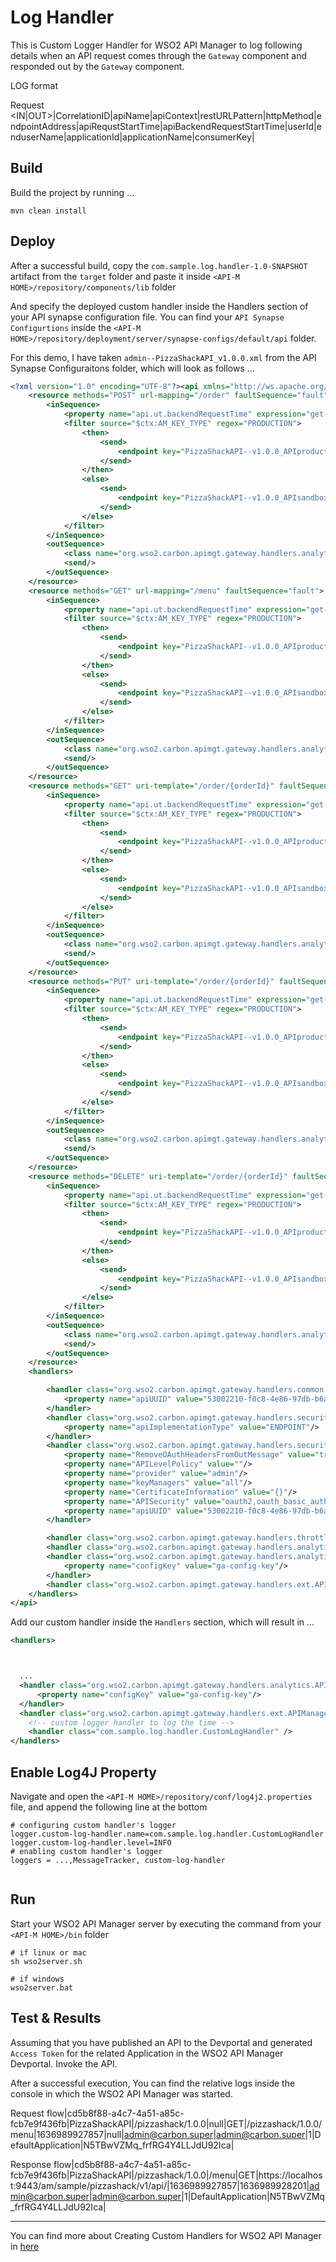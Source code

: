 # Log Handler

This is Custom Logger Handler for WSO2 API Manager to log following details when an API request comes through the `Gateway` component and responded out by the `Gateway` component.

LOG format

Request <IN|OUT>|CorrelationID|apiName|apiContext|restURLPattern|httpMethod|endpointAddress|apiRequstStartTime|apiBackendRequestStartTime|userId|enduserName|applicationId|applicationName|consumerKey|

## Build

Build the project by running ...

```shell
mvn clean install
```

## Deploy

After a successful build, copy the `com.sample.log.handler-1.0-SNAPSHOT` artifact from the `target` folder and paste it inside `<API-M HOME>/repository/components/lib` folder

And specify the deployed custom handler inside the Handlers section of your API synapse configuration file. You can find your `API Synapse Configurtions` inside the `<API-M HOME>/repository/deployment/server/synapse-configs/default/api` folder.

For this demo, I have taken `admin--PizzaShackAPI_v1.0.0.xml` from the API Synapse Configuraitons folder, which will look as follows ...

```xml
<?xml version="1.0" encoding="UTF-8"?><api xmlns="http://ws.apache.org/ns/synapse" name="admin--PizzaShackAPI" context="/pizzashack/1.0.0" version="1.0.0" version-type="context">
    <resource methods="POST" url-mapping="/order" faultSequence="fault">
        <inSequence>
            <property name="api.ut.backendRequestTime" expression="get-property('SYSTEM_TIME')"/>
            <filter source="$ctx:AM_KEY_TYPE" regex="PRODUCTION">
                <then>
                    <send>
                        <endpoint key="PizzaShackAPI--v1.0.0_APIproductionEndpoint"/>
                    </send>
                </then>
                <else>
                    <send>
                        <endpoint key="PizzaShackAPI--v1.0.0_APIsandboxEndpoint"/>
                    </send>
                </else>
            </filter>
        </inSequence>
        <outSequence>
            <class name="org.wso2.carbon.apimgt.gateway.handlers.analytics.APIMgtResponseHandler"/>
            <send/>
        </outSequence>
    </resource>
    <resource methods="GET" url-mapping="/menu" faultSequence="fault">
        <inSequence>
            <property name="api.ut.backendRequestTime" expression="get-property('SYSTEM_TIME')"/>
            <filter source="$ctx:AM_KEY_TYPE" regex="PRODUCTION">
                <then>
                    <send>
                        <endpoint key="PizzaShackAPI--v1.0.0_APIproductionEndpoint"/>
                    </send>
                </then>
                <else>
                    <send>
                        <endpoint key="PizzaShackAPI--v1.0.0_APIsandboxEndpoint"/>
                    </send>
                </else>
            </filter>
        </inSequence>
        <outSequence>
            <class name="org.wso2.carbon.apimgt.gateway.handlers.analytics.APIMgtResponseHandler"/>
            <send/>
        </outSequence>
    </resource>
    <resource methods="GET" uri-template="/order/{orderId}" faultSequence="fault">
        <inSequence>
            <property name="api.ut.backendRequestTime" expression="get-property('SYSTEM_TIME')"/>
            <filter source="$ctx:AM_KEY_TYPE" regex="PRODUCTION">
                <then>
                    <send>
                        <endpoint key="PizzaShackAPI--v1.0.0_APIproductionEndpoint"/>
                    </send>
                </then>
                <else>
                    <send>
                        <endpoint key="PizzaShackAPI--v1.0.0_APIsandboxEndpoint"/>
                    </send>
                </else>
            </filter>
        </inSequence>
        <outSequence>
            <class name="org.wso2.carbon.apimgt.gateway.handlers.analytics.APIMgtResponseHandler"/>
            <send/>
        </outSequence>
    </resource>
    <resource methods="PUT" uri-template="/order/{orderId}" faultSequence="fault">
        <inSequence>
            <property name="api.ut.backendRequestTime" expression="get-property('SYSTEM_TIME')"/>
            <filter source="$ctx:AM_KEY_TYPE" regex="PRODUCTION">
                <then>
                    <send>
                        <endpoint key="PizzaShackAPI--v1.0.0_APIproductionEndpoint"/>
                    </send>
                </then>
                <else>
                    <send>
                        <endpoint key="PizzaShackAPI--v1.0.0_APIsandboxEndpoint"/>
                    </send>
                </else>
            </filter>
        </inSequence>
        <outSequence>
            <class name="org.wso2.carbon.apimgt.gateway.handlers.analytics.APIMgtResponseHandler"/>
            <send/>
        </outSequence>
    </resource>
    <resource methods="DELETE" uri-template="/order/{orderId}" faultSequence="fault">
        <inSequence>
            <property name="api.ut.backendRequestTime" expression="get-property('SYSTEM_TIME')"/>
            <filter source="$ctx:AM_KEY_TYPE" regex="PRODUCTION">
                <then>
                    <send>
                        <endpoint key="PizzaShackAPI--v1.0.0_APIproductionEndpoint"/>
                    </send>
                </then>
                <else>
                    <send>
                        <endpoint key="PizzaShackAPI--v1.0.0_APIsandboxEndpoint"/>
                    </send>
                </else>
            </filter>
        </inSequence>
        <outSequence>
            <class name="org.wso2.carbon.apimgt.gateway.handlers.analytics.APIMgtResponseHandler"/>
            <send/>
        </outSequence>
    </resource>
    <handlers>

        <handler class="org.wso2.carbon.apimgt.gateway.handlers.common.APIMgtLatencyStatsHandler">
            <property name="apiUUID" value="53002210-f0c8-4e86-97db-b6a31092ba2a"/>
        </handler>
        <handler class="org.wso2.carbon.apimgt.gateway.handlers.security.CORSRequestHandler">
            <property name="apiImplementationType" value="ENDPOINT"/>
        </handler>
        <handler class="org.wso2.carbon.apimgt.gateway.handlers.security.APIAuthenticationHandler">
            <property name="RemoveOAuthHeadersFromOutMessage" value="true"/>
            <property name="APILevelPolicy" value=""/>
            <property name="provider" value="admin"/>
            <property name="keyManagers" value="all"/>
            <property name="CertificateInformation" value="{}"/>
            <property name="APISecurity" value="oauth2,oauth_basic_auth_api_key_mandatory"/>
            <property name="apiUUID" value="53002210-f0c8-4e86-97db-b6a31092ba2a"/>
        </handler>

        <handler class="org.wso2.carbon.apimgt.gateway.handlers.throttling.ThrottleHandler"/>
        <handler class="org.wso2.carbon.apimgt.gateway.handlers.analytics.APIMgtUsageHandler"/>
        <handler class="org.wso2.carbon.apimgt.gateway.handlers.analytics.APIMgtGoogleAnalyticsTrackingHandler">
            <property name="configKey" value="ga-config-key"/>
        </handler>
        <handler class="org.wso2.carbon.apimgt.gateway.handlers.ext.APIManagerExtensionHandler"/>
    </handlers>
</api>

```

Add our custom handler inside the `Handlers` section, which will result in ...

```xml
<handlers>



  ...
  <handler class="org.wso2.carbon.apimgt.gateway.handlers.analytics.APIMgtGoogleAnalyticsTrackingHandler">
      <property name="configKey" value="ga-config-key"/>
  </handler>
  <handler class="org.wso2.carbon.apimgt.gateway.handlers.ext.APIManagerExtensionHandler"/>
    <!-- custom logger handler to log the time -->
    <handler class="com.sample.log.handler.CustomLogHandler" />
</handlers>
```

## Enable Log4J Property

Navigate and open the `<API-M HOME>/repository/conf/log4j2.properties` file, and append the following line at the bottom

```properties
# configuring custom handler's logger
logger.custom-log-handler.name=com.sample.log.handler.CustomLogHandler
logger.custom-log-handler.level=INFO
# enabling custom handler's logger
loggers = ...,MessageTracker, custom-log-handler


```

## Run

Start your WSO2 API Manager server by executing the command from your `<API-M HOME>/bin` folder

```shell
# if linux or mac
sh wso2server.sh

# if windows
wso2server.bat
```



## Test & Results

Assuming that you have published an API to the Devportal and generated `Access Token` for the related Application in the WSO2 API Manager Devportal. Invoke the API.



After a successful execution, You can find the relative logs inside the console in which the WSO2 API Manager was started.

Request flow|cd5b8f88-a4c7-4a51-a85c-fcb7e9f436fb|PizzaShackAPI|/pizzashack/1.0.0|null|GET|/pizzashack/1.0.0/menu|1636989927857|null|admin@carbon.super|admin@carbon.super|1|DefaultApplication|N5TBwVZMq_frfRG4Y4LLJdU92Ica|

Response flow|cd5b8f88-a4c7-4a51-a85c-fcb7e9f436fb|PizzaShackAPI|/pizzashack/1.0.0|/menu|GET|https://localhost:9443/am/sample/pizzashack/v1/api/|1636989927857|1636989928201|admin@carbon.super|admin@carbon.super|1|DefaultApplication|N5TBwVZMq_frfRG4Y4LLJdU92Ica|

---

You can find more about Creating Custom Handlers for WSO2 API Manager in [here](https://apim.docs.wso2.com/en/3.2.0/develop/extending-api-manager/extending-gateway/writing-custom-handlers/#introducing-handlers)
